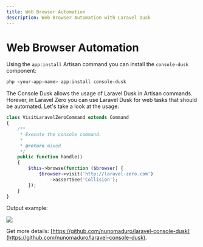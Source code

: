 ```yaml
---
title: Web Browser Automation
description: Web Browser Automation with Laravel Dusk
---
```


# Web Browser Automation

Using the `app:install` Artisan command you can install the `console-dusk` component:
```bash
php <your-app-name> app:install console-dusk
```

The Console Dusk allows the usage of Laravel Dusk in Artisan commands. Horever, in Laravel Zero
you can use Laravel Dusk for web tasks that should be automated. Let's take a look at the usage:
```php
class VisitLaravelZeroCommand extends Command
{
    /**
     * Execute the console command.
     *
     * @return mixed
     */
    public function handle()
    {
        $this->browse(function ($browser) {
            $browser->visit('http://laravel-zero.com')
                ->assertSee('Collision');
        });
    }
}
```

Output example:

<img src="https://github.com/nunomaduro/laravel-console-dusk/raw/master/docs/example.gif" class="md:w-4/5 md:mx-auto">

Get more details: [https://github.com/nunomaduro/laravel-console-dusk](https://github.com/nunomaduro/laravel-console-dusk).

